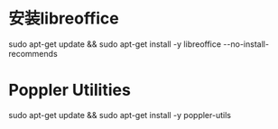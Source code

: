 # 安装libreoffice
sudo apt-get update && sudo apt-get install -y libreoffice --no-install-recommends
# Poppler Utilities
sudo apt-get update && sudo apt-get install -y poppler-utils